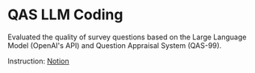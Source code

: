# QAS LLM Coding
Evaluated the quality of survey questions based on the Large Language Model (OpenAI's API) and Question Appraisal System (QAS-99).

Instruction: [Notion](https://shengfu.notion.site/LLM-QAS-Coding-Project-3f5f4dc72985470ca3dcc71c05ea5490?pvs=4)